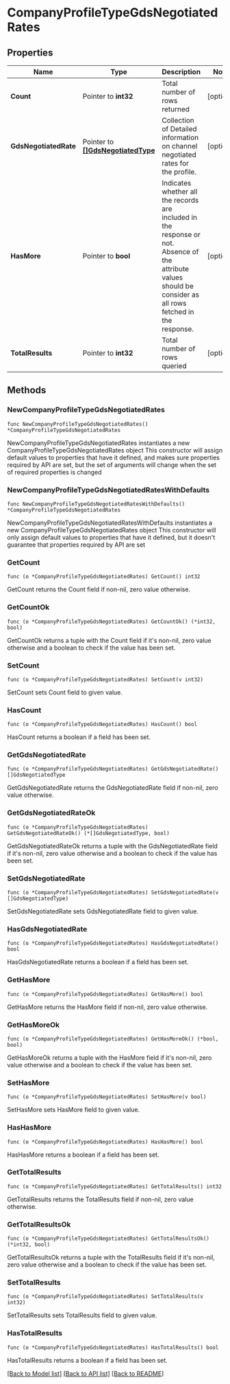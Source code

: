# CompanyProfileTypeGdsNegotiatedRates

## Properties

Name | Type | Description | Notes
------------ | ------------- | ------------- | -------------
**Count** | Pointer to **int32** | Total number of rows returned | [optional] 
**GdsNegotiatedRate** | Pointer to [**[]GdsNegotiatedType**](GdsNegotiatedType.md) | Collection of Detailed information on channel negotiated rates for the profile. | [optional] 
**HasMore** | Pointer to **bool** | Indicates whether all the records are included in the response or not. Absence of the attribute values should be consider as all rows fetched in the response. | [optional] 
**TotalResults** | Pointer to **int32** | Total number of rows queried | [optional] 

## Methods

### NewCompanyProfileTypeGdsNegotiatedRates

`func NewCompanyProfileTypeGdsNegotiatedRates() *CompanyProfileTypeGdsNegotiatedRates`

NewCompanyProfileTypeGdsNegotiatedRates instantiates a new CompanyProfileTypeGdsNegotiatedRates object
This constructor will assign default values to properties that have it defined,
and makes sure properties required by API are set, but the set of arguments
will change when the set of required properties is changed

### NewCompanyProfileTypeGdsNegotiatedRatesWithDefaults

`func NewCompanyProfileTypeGdsNegotiatedRatesWithDefaults() *CompanyProfileTypeGdsNegotiatedRates`

NewCompanyProfileTypeGdsNegotiatedRatesWithDefaults instantiates a new CompanyProfileTypeGdsNegotiatedRates object
This constructor will only assign default values to properties that have it defined,
but it doesn't guarantee that properties required by API are set

### GetCount

`func (o *CompanyProfileTypeGdsNegotiatedRates) GetCount() int32`

GetCount returns the Count field if non-nil, zero value otherwise.

### GetCountOk

`func (o *CompanyProfileTypeGdsNegotiatedRates) GetCountOk() (*int32, bool)`

GetCountOk returns a tuple with the Count field if it's non-nil, zero value otherwise
and a boolean to check if the value has been set.

### SetCount

`func (o *CompanyProfileTypeGdsNegotiatedRates) SetCount(v int32)`

SetCount sets Count field to given value.

### HasCount

`func (o *CompanyProfileTypeGdsNegotiatedRates) HasCount() bool`

HasCount returns a boolean if a field has been set.

### GetGdsNegotiatedRate

`func (o *CompanyProfileTypeGdsNegotiatedRates) GetGdsNegotiatedRate() []GdsNegotiatedType`

GetGdsNegotiatedRate returns the GdsNegotiatedRate field if non-nil, zero value otherwise.

### GetGdsNegotiatedRateOk

`func (o *CompanyProfileTypeGdsNegotiatedRates) GetGdsNegotiatedRateOk() (*[]GdsNegotiatedType, bool)`

GetGdsNegotiatedRateOk returns a tuple with the GdsNegotiatedRate field if it's non-nil, zero value otherwise
and a boolean to check if the value has been set.

### SetGdsNegotiatedRate

`func (o *CompanyProfileTypeGdsNegotiatedRates) SetGdsNegotiatedRate(v []GdsNegotiatedType)`

SetGdsNegotiatedRate sets GdsNegotiatedRate field to given value.

### HasGdsNegotiatedRate

`func (o *CompanyProfileTypeGdsNegotiatedRates) HasGdsNegotiatedRate() bool`

HasGdsNegotiatedRate returns a boolean if a field has been set.

### GetHasMore

`func (o *CompanyProfileTypeGdsNegotiatedRates) GetHasMore() bool`

GetHasMore returns the HasMore field if non-nil, zero value otherwise.

### GetHasMoreOk

`func (o *CompanyProfileTypeGdsNegotiatedRates) GetHasMoreOk() (*bool, bool)`

GetHasMoreOk returns a tuple with the HasMore field if it's non-nil, zero value otherwise
and a boolean to check if the value has been set.

### SetHasMore

`func (o *CompanyProfileTypeGdsNegotiatedRates) SetHasMore(v bool)`

SetHasMore sets HasMore field to given value.

### HasHasMore

`func (o *CompanyProfileTypeGdsNegotiatedRates) HasHasMore() bool`

HasHasMore returns a boolean if a field has been set.

### GetTotalResults

`func (o *CompanyProfileTypeGdsNegotiatedRates) GetTotalResults() int32`

GetTotalResults returns the TotalResults field if non-nil, zero value otherwise.

### GetTotalResultsOk

`func (o *CompanyProfileTypeGdsNegotiatedRates) GetTotalResultsOk() (*int32, bool)`

GetTotalResultsOk returns a tuple with the TotalResults field if it's non-nil, zero value otherwise
and a boolean to check if the value has been set.

### SetTotalResults

`func (o *CompanyProfileTypeGdsNegotiatedRates) SetTotalResults(v int32)`

SetTotalResults sets TotalResults field to given value.

### HasTotalResults

`func (o *CompanyProfileTypeGdsNegotiatedRates) HasTotalResults() bool`

HasTotalResults returns a boolean if a field has been set.


[[Back to Model list]](../README.md#documentation-for-models) [[Back to API list]](../README.md#documentation-for-api-endpoints) [[Back to README]](../README.md)


